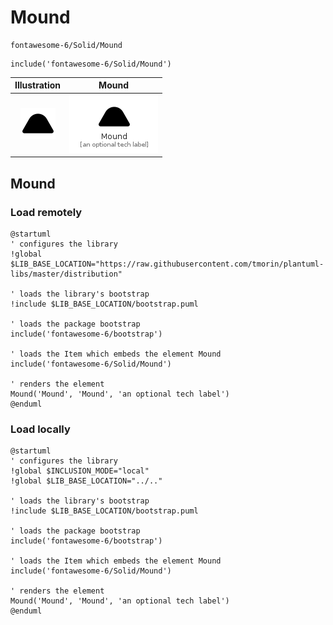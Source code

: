 # Mound


```text
fontawesome-6/Solid/Mound
```

```text
include('fontawesome-6/Solid/Mound')
```



| Illustration | Mound |
| :---: | :---: |
| ![illustration for Illustration](../../fontawesome-6/Solid/Mound.png) | ![illustration for Mound](../../fontawesome-6/Solid/Mound.Local.png) |




## Mound

### Load remotely
```plantuml
@startuml
' configures the library
!global $LIB_BASE_LOCATION="https://raw.githubusercontent.com/tmorin/plantuml-libs/master/distribution"

' loads the library's bootstrap
!include $LIB_BASE_LOCATION/bootstrap.puml

' loads the package bootstrap
include('fontawesome-6/bootstrap')

' loads the Item which embeds the element Mound
include('fontawesome-6/Solid/Mound')

' renders the element
Mound('Mound', 'Mound', 'an optional tech label')
@enduml
```

### Load locally
```plantuml
@startuml
' configures the library
!global $INCLUSION_MODE="local"
!global $LIB_BASE_LOCATION="../.."

' loads the library's bootstrap
!include $LIB_BASE_LOCATION/bootstrap.puml

' loads the package bootstrap
include('fontawesome-6/bootstrap')

' loads the Item which embeds the element Mound
include('fontawesome-6/Solid/Mound')

' renders the element
Mound('Mound', 'Mound', 'an optional tech label')
@enduml
```

